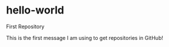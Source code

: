 # hello-world
First Repository

This is the first message I am using to get repositories in GitHub!
